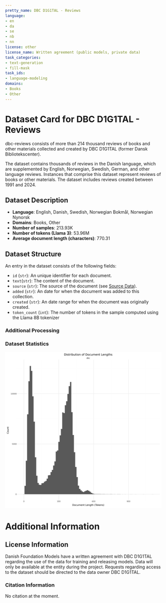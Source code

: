 ```yaml
---
pretty_name: DBC D1G1TAL - Reviews
language:
- en
- da
- se
- nb
- nn
license: other
license_name: Written agreement (public models, private data)
task_categories:
- text-generation
- fill-mask
task_ids:
- language-modeling
domains:
- Books
- Other
---
```


# Dataset Card for DBC D1G1TAL - Reviews

<!-- START-SHORT DESCRIPTION -->
dbc-reviews consists of more than 214 thousand reviews of books and other materials collected and created by DBC D1G1TAL (former Dansk Bibliotekscenter).
<!-- END-SHORT DESCRIPTION -->

The dataset contains thousands of reviews in the Danish language, which are supplemented by English, Norwegian, Swedish, German, and other language reviews. Instances that comprise this dataset represent reviews of books or other materials. The dataset includes reviews created between 1991 and 2024.




## Dataset Description

<!-- START-DESC-STATS -->
- **Language**: English, Danish, Swedish, Norwegian Bokmål, Norwegian Nynorsk
- **Domains**: Books, Other
- **Number of samples**: 213.93K
- **Number of tokens (Llama 3)**: 53.96M
- **Average document length (characters)**: 770.31
<!-- END-DESC-STATS -->


## Dataset Structure
An entry in the dataset consists of the following fields:

- `id` (`str`): An unique identifier for each document.
- `text`(`str`): The content of the document.
- `source` (`str`): The source of the document (see [Source Data](#source-data)).
- `added` (`str`): An date for when the document was added to this collection.
- `created` (`str`): An date range for when the document was originally created.
- `token_count` (`int`): The number of tokens in the sample computed using the Llama 8B tokenizer


### Additional Processing


### Dataset Statistics

<!-- START-DATASET PLOTS -->
<p align="center">
<img src="./images/dist_document_length.png" width="600" style="margin-right: 10px;" />
</p>
<!-- END-DATASET PLOTS -->


# Additional Information

## License Information
Danish Foundation Models have a written agreement with DBC D1G1TAL regarding the use of the data for training and releasing models. 
Data will only be available at the entity during the project. Requests regarding access to the dataset should be directed to the data owner DBC D1G1TAL.

### Citation Information

No citation at the moment.
